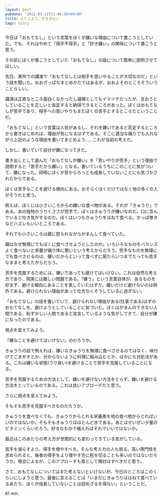 ```yaml
---
layout: post
pubdate: "2012-03-11T21:46:50+09:00"
title: えてふえて、すききらい
tags: diary
---
```

今日は「おもてなし」という言葉をぼくが嫌いな理由について書こうとしていた。でも、それはやめて「得手不得手」と「好き嫌い」の関係について書こうと思う。

その前にぼくが書こうとしていた「おもてなし」の話について簡単に説明させてほしい。

先日、某所での講演で「おもてなしとは相手を思いやることが大切なのだ」という話を聞いた。おおざっぱなまとめかたではあるが、おおよそのところそういうことらしい。

講演は正直なところ面白くなかったし論理としてもイマイチだったが、言おうとしていることを正しいと仮定すると納得できるところがあった。ぼくはおもてなしが苦手であり、相手への思いやりもまたぼくの苦手とするところだということだ。

「おもてなし」という言葉は人気があるし、それを嫌いであると否定するところから書きはじめれば、理由が気になるはずである。そこに適当な煽りでも入れながら上記のような理由を書いてまとめよう……これが当初の考えだ。

しかし、書いていて自分が嫌になってきた。

書き出しとして選んだ「おもてなしが嫌い」を「思いやりが苦手」という理由で説明すると「苦手だから嫌い」となる。書いているうちにこのことに気がついて、嫌になった。同時にぼくが昔からちっとも成長していないことにも気づかされたからである。

ぼくは苦手なことを避ける傾向にある。おそらくぼくだけではなく他の多くの人がそうだと思う。

例えば、ぼくには小さいころからの嫌いな食べ物がある。それが「きゅうり」である。あの独特のうりくささが苦手で、ぼくはきゅうりが嫌いなのだ。口に含んでいると吐き気がするのだ。ぼくはいつもきゅうりをはねて食べる。かっぱ巻きなどハズレもいいところである。

それでも小さいころは親に怒られながらがまんして食べていた。

親はなぜ無理にでもぼくに食べさせようとしたのか。いろいろなものをバランスよく食べないと栄養が偏り体に悪いという考えからだろう。苦手なものを無理にでも食べさせるのは、嫌いだからといって食べずに居たらいつまでたっても苦手なままと考えたからだろう。

苦手を克服するためには、嫌いであっても避けてはいけない。これは自然な考え方であり、現実には難しい問題である。「嫌う」という言葉自体が、あるものを好まず、避ける傾向にあることを表していたはずだ。嫌いだけど避けないのは例外である。避けられない理由があって仕方なくそうしているに過ぎない。

「おもてなし」の話を書いていて、避けられない理由がある(仕事である)はずのおもてなしを、避けようとしていることに気づいた。ぼくはがまんのできない人間である、恥ずかしい人間であると宣言しているような気がしてきて、自分が嫌になったのである。

視点を変えてみよう。

「嫌なことを避けてはいけない」のだろうか。

きゅうりの話で例えれば、嫌いなきゅうりを無理に食べさせるのではなく、味付けでごまかすとか、分からないように料理に組み込むとか、ほかにも対処法がある。これは嫌いな状態(うり臭い)を避けることで苦手を克服していることになる。

苦手を克服するための方法として、嫌いを避けない方法をとらず、嫌いを避ける方法をとっているのである。これは良いアプローチだと思う。

さらに視点を変えてみよう。

そもそも苦手を克服すべきなのだろうか。

きゅうりを食べなくても、きゅうりからとれる栄養素を他の食べ物からとればいいのではないか。そもそもきゅうりはほとんど水である。あとはせいぜい少量のビタミンくらいだろう。好きなもので補えればそれでいいではないか。

最近はこのあたりの考え方が世間的にも変わってきている気がしている。

苦手を減らすより、得手を増やすべき。そんな考え方の人も居る。高い専門性を求められると、後者の得手をより増やす方に舵を切ることも多いのではないだろうか。場合によるが、このアプローチも案として検討はすべきだと思う。

さて、おもてなしについてはまた考えないといけないが、今日のところはこのくらいにしようと思う。最後に言えることは「いまだにきゅうりははねて食べているあたり、ぼくが成長していないことは認めざるを得ない」ということだ。

81 min.
